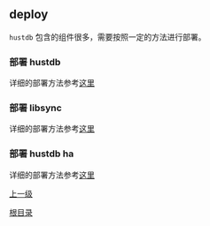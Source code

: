 deploy
--
`hustdb` 包含的组件很多，需要按照一定的方法进行部署。

### 部署 hustdb ###

详细的部署方法参考[这里](../advanced/hustdb/deploy.md)

### 部署 libsync ###

详细的部署方法参考[这里](../advanced/libsync/deploy.md)

### 部署 hustdb ha ###

详细的部署方法参考[这里](../advanced/ha/deploy.md)

[上一级](index.md)

[根目录](../index.md)